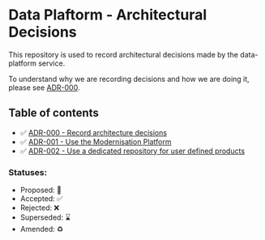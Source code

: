 # Data Plaftorm - Architectural Decisions

This repository is used to record architectural decisions made by the data-platform service.

To understand why we are recording decisions and how we are doing it, please
see [ADR-000](decisions/000-record-architecture-decisions.md).

## Table of contents

* ✅ [ADR-000 - Record architecture decisions](records/000-record-architecture-decisions.md)
* ✅ [ADR-001 - Use the Modernisation Platform](records/001-use-modernisation-platform.md)
* ✅ [ADR-002 - Use a dedicated repository for user defined products](records/002-use-products-repo.md)


### Statuses:

* Proposed: 🤔
* Accepted: ✅
* Rejected: ❌
* Superseded: ⌛️
* Amended: ♻️
